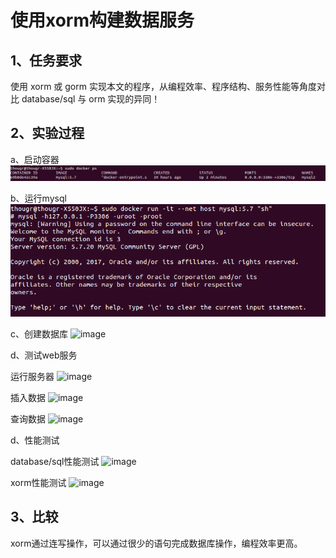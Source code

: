 # 使用xorm构建数据服务
## 1、任务要求
使用 xorm 或 gorm 实现本文的程序，从编程效率、程序结构、服务性能等角度对比 database/sql 与 orm 实现的异同！

## 2、实验过程
a、启动容器
![image](https://github.com/zanhaofang/cloudgo-data/blob/master/pics/pic1.png)

b、运行mysql
![image](https://github.com/zanhaofang/cloudgo-data/blob/master/pics/pic2.png)

c、创建数据库
![image]()

d、测试web服务

运行服务器
![image]()

插入数据
![image]()

查询数据
![image]()

d、性能测试

database/sql性能测试
![image]()

xorm性能测试
![image]()

## 3、比较
xorm通过连写操作，可以通过很少的语句完成数据库操作，编程效率更高。
